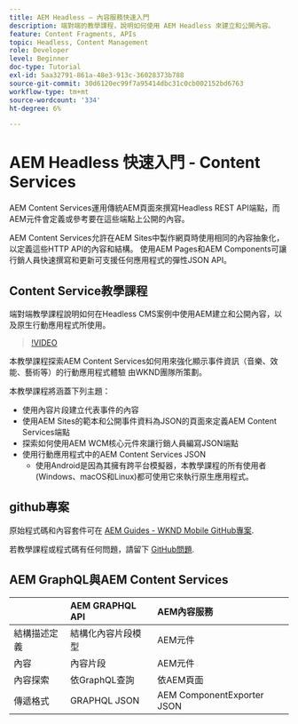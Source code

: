 ```yaml
---
title: AEM Headless — 內容服務快速入門
description: 端對端的教學課程，說明如何使用 AEM Headless 來建立和公開內容。
feature: Content Fragments, APIs
topic: Headless, Content Management
role: Developer
level: Beginner
doc-type: Tutorial
exl-id: 5aa32791-861a-48e3-913c-36028373b788
source-git-commit: 30d6120ec99f7a95414dbc31c0cb002152bd6763
workflow-type: tm+mt
source-wordcount: '334'
ht-degree: 6%

---
```


# AEM Headless 快速入門 - Content Services

AEM Content Services運用傳統AEM頁面來撰寫Headless REST API端點，而AEM元件會定義或參考要在這些端點上公開的內容。

AEM Content Services允許在AEM Sites中製作網頁時使用相同的內容抽象化，以定義這些HTTP API的內容和結構。 使用AEM Pages和AEM Components可讓行銷人員快速撰寫和更新可支援任何應用程式的彈性JSON API。

## Content Service教學課程

端對端教學課程說明如何在Headless CMS案例中使用AEM建立和公開內容，以及原生行動應用程式所使用。

>[!VIDEO](https://video.tv.adobe.com/v/28315?quality=12&learn=on)

本教學課程探索AEM Content Services如何用來強化顯示事件資訊（音樂、效能、藝術等）的行動應用程式體驗 由WKND團隊所策劃。

本教學課程將涵蓋下列主題：

* 使用內容片段建立代表事件的內容
* 使用AEM Sites的範本和公開事件資料為JSON的頁面來定義AEM Content Services端點
* 探索如何使用AEM WCM核心元件來讓行銷人員編寫JSON端點
* 使用行動應用程式中的AEM Content Services JSON
   * 使用Android是因為其擁有跨平台模擬器，本教學課程的所有使用者(Windows、macOS和Linux)都可使用它來執行原生應用程式。

## github專案

原始程式碼和內容套件可在 [AEM Guides - WKND Mobile GitHub專案](https://github.com/adobe/aem-guides-wknd-mobile).

若教學課程或程式碼有任何問題，請留下 [GitHub問題](https://github.com/adobe/aem-guides-wknd-mobile/issues).

## AEM GraphQL與AEM Content Services

|                                | AEM GRAPHQL API | AEM內容服務 |
|--------------------------------|:-----------------|:---------------------|
| 結構描述定義 | 結構化內容片段模型 | AEM元件 |
| 內容 | 內容片段 | AEM元件 |
| 內容探索 | 依GraphQL查詢 | 依AEM頁面 |
| 傳遞格式 | GRAPHQL JSON | AEM ComponentExporter JSON |

